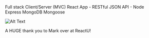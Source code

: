 Full stack Client/Server (MVC) React App - RESTful JSON API - Node Express MongoDB Mongoose 

![Alt Text](https://github.com/ReadyProgrammer1/fullstack-node-express-mongo-redux-react/blob/master/FullStackMVCReact.gif)

A HUGE thank you to Mark over at ReactU!
